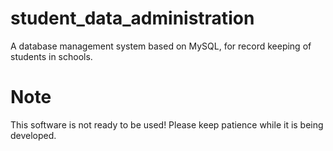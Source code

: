 # student_data_administration
 A database management system based on MySQL, for record keeping of students in schools.
# Note
This software is not ready to be used!
Please keep patience while it is being developed.
